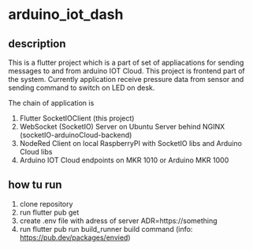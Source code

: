 # arduino_iot_dash

## description

This is a flutter project which is a part of set of appliacations for sending messages to and from arduino IOT Cloud.
This project is frontend part of the system.
Currently application receive pressure data from sensor and sending command to switch on LED on desk.

The chain of application is
1. Flutter SocketIOClient (this project)
2. WebSocket (SocketIO) Server on Ubuntu Server behind NGINX (socketIO-arduinoCloud-backend)
3. NodeRed Client on local RaspberryPI with SocketIO libs and Arduino Cloud libs
4. Arduino IOT Cloud endpoints on MKR 1010 or Arduino MKR 1000

## how tu run
1. clone repository
2. run flutter pub get 
3. create .env file with adress of server ADR=https://something
4. run flutter pub run build_runner build command (info: https://pub.dev/packages/envied)
